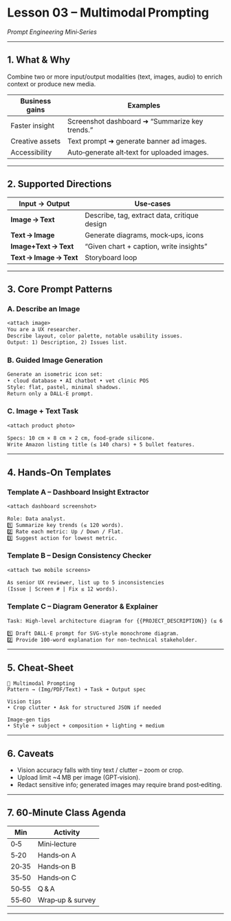 # Lesson 03 – Multimodal Prompting  
*Prompt Engineering Mini‑Series*

---

## 1. What & Why

Combine two or more input/output modalities (text, images, audio) to enrich context or produce new media.

| Business gains | Examples |
|---|---|
| Faster insight | Screenshot dashboard ➜ “Summarize key trends.” |
| Creative assets | Text prompt ➜ generate banner ad images. |
| Accessibility | Auto‑generate alt‑text for uploaded images. |

---

## 2. Supported Directions

| Input → Output | Use‑cases |
|---|---|
| **Image → Text** | Describe, tag, extract data, critique design |
| **Text → Image** | Generate diagrams, mock‑ups, icons |
| **Image+Text → Text** | “Given chart + caption, write insights” |
| **Text → Image → Text** | Storyboard loop |

---

## 3. Core Prompt Patterns

### A. Describe an Image

```txt
<attach image>
You are a UX researcher.
Describe layout, color palette, notable usability issues.
Output: 1) Description, 2) Issues list.
```

### B. Guided Image Generation

```txt
Generate an isometric icon set:
• cloud database • AI chatbot • vet clinic POS
Style: flat, pastel, minimal shadows.
Return only a DALL·E prompt.
```

### C. Image + Text Task

```txt
<attach product photo>

Specs: 10 cm × 8 cm × 2 cm, food‑grade silicone.
Write Amazon listing title (≤ 140 chars) + 5 bullet features.
```

---

## 4. Hands‑On Templates

### Template A – Dashboard Insight Extractor

```txt
<attach dashboard screenshot>

Role: Data analyst.
1️⃣ Summarize key trends (≤ 120 words).  
2️⃣ Rate each metric: Up / Down / Flat.  
3️⃣ Suggest action for lowest metric.
```

### Template B – Design Consistency Checker

```txt
<attach two mobile screens>

As senior UX reviewer, list up to 5 inconsistencies  
(Issue | Screen # | Fix ≤ 12 words).
```

### Template C – Diagram Generator & Explainer

```txt
Task: High‑level architecture diagram for {{PROJECT_DESCRIPTION}} (≤ 6 components).

1️⃣ Draft DALL·E prompt for SVG‑style monochrome diagram.  
2️⃣ Provide 100‑word explanation for non‑technical stakeholder.
```

---

## 5. Cheat‑Sheet

```
🎨 Multimodal Prompting
Pattern → (Img/PDF/Text) ➜ Task ➜ Output spec

Vision tips
• Crop clutter • Ask for structured JSON if needed

Image‑gen tips
• Style + subject + composition + lighting + medium
```

---

## 6. Caveats

- Vision accuracy falls with tiny text / clutter – zoom or crop.  
- Upload limit ~4 MB per image (GPT‑vision).  
- Redact sensitive info; generated images may require brand post‑editing.

---

## 7. 60‑Minute Class Agenda

| Min | Activity |
|---|---|
| 0‑5 | Mini‑lecture |
| 5‑20 | Hands‑on A |
| 20‑35 | Hands‑on B |
| 35‑50 | Hands‑on C |
| 50‑55 | Q & A |
| 55‑60 | Wrap‑up & survey |

---
